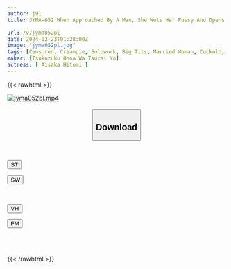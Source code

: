 ```yaml
---
author: j91
title: JYMA-052 When Approached By A Man, She Wets Her Pussy And Opens Her Thighs. A Masochist Wife With A Voluptuous Body And Beautiful Big Breasts Who Can't Refuse. Hitomi Osaka, A Masochist Wife Whose Big Breasts And Beautiful Butt Are Teased And Makes Her Cum.

url: /v/jyma052pl
date: 2024-02-23T01:28:00Z
image: "jyma052pl.jpg"
tags: [Censored, Creampie, Solowork, Big Tits, Married Woman, Cuckold, Huge Butt	]
maker: [Tsukuzuku Onna Wa Tsurai Yo]
actress: [ Aisaka Hitomi ]
---
```



{{< rawhtml >}}

<div class="video" data-videoid="PG312kBDDKtDKM">
    <a href="javascript:;">
        <img src="/v/jyma052pl/jyma052pl.jpg" width="WIDTH" height="HEIGHT" alt="jyma052pl.mp4" loading="lazy">
    </a>
</div>

<script type="text/javascript" src="https://j91.asia/asset/on-demand-st.js"></script>

<br>
  <link rel="stylesheet" href="https://j91.asia/asset/bs5.css">
  
  <center>
  <button class="btn btn-primary" type="button" data-bs-toggle="collapse" data-bs-target=".multi-collapse" aria-expanded="false" aria-controls="multiCollapseExample1 multiCollapseExample2"><h2>Download</h2></button></center>
</p>
<div class="row">
  <div class="col">
    <div class="collapse multi-collapse" id="multiCollapseExample1">
      <div class="card card-body">
	      	      <br>
<div class="buttons">  
<p><a href="https://streamtape.to/v/PG312kBDDKtDKM" target="_blank"><button class="btn-hover color-3"><i class="fa fa-download"></i> ST</button></a></p>
<p><a href="https://cdnwish.com/20mxk0jrjk3g" target="_blank"><button class="btn-hover color-2"><i class="fa fa-download"></i> SW</button></a></p></div>
    </div>
  </div>
</div>
  <div class="col">
    <div class="collapse multi-collapse" id="multiCollapseExample2">
      <div class="card card-body">
	      <br>
<div class="buttons">
<p><a href="javascript:;"><button class="btn-hover color-9"><i class="fa fa-download"></i> VH</button></a></p>
<p><a href="javascript:;"><button class="btn-hover color-8"><i class="fa fa-download"></i> FM</button></a></p></div>
<br><br>
      </div>
    </div>
  </div>
</div>

{{< /rawhtml >}}